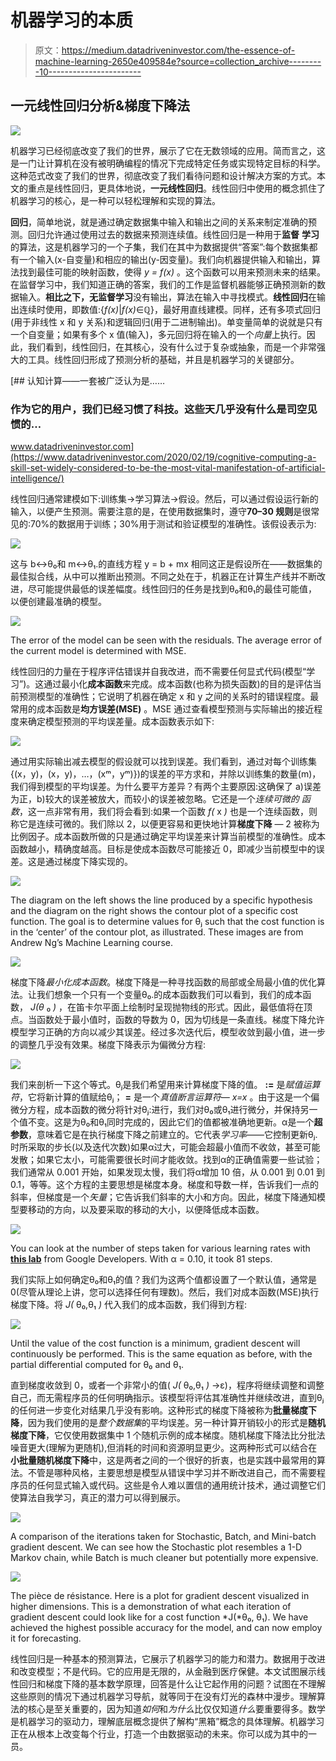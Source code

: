 # 机器学习的本质

> 原文：<https://medium.datadriveninvestor.com/the-essence-of-machine-learning-2650e409584e?source=collection_archive---------10----------------------->

## 一元线性回归分析&梯度下降法

![](img/667b318cc71d87b150d06a88f43903f4.png)

机器学习已经彻底改变了我们的世界，展示了它在无数领域的应用。简而言之，这是一门让计算机在没有被明确编程的情况下完成特定任务或实现特定目标的科学。这种范式改变了我们的世界，彻底改变了我们看待问题和设计解决方案的方式。本文的重点是线性回归，更具体地说，**一元线性回归**。线性回归中使用的概念抓住了机器学习的核心，是一种可以轻松理解和实现的算法。

**回归**，简单地说，就是通过确定数据集中输入和输出之间的关系来制定准确的预测。回归允许通过使用过去的数据来预测连续值。线性回归是一种用于**监督** **学习**的算法，这是机器学习的一个子集，我们在其中为数据提供“答案”:每个数据集都有一个输入(x-自变量)和相应的输出(y-因变量)。我们向机器提供输入和输出，算法找到最佳可能的映射函数，使得 *y = f(x)* 。这个函数可以用来预测未来的结果。在监督学习中，我们知道正确的答案，我们的工作是监督机器能够正确预测新的数据输入。**相比之下，无监督学习**没有输出，算法在输入中寻找模式。**线性回归**在输出连续时使用，即数值:{*f(*x*)*|*f(*x*)*∈ℚ}，最好用直线建模。同样，还有多项式回归(用于非线性 x 和 y 关系)和逻辑回归(用于二进制输出)。单变量简单的说就是只有一个自变量；如果有多个 x 值(输入)，多元回归将在输入的一个*向量*上执行。因此，我们看到，线性回归，在其核心，没有什么过于复杂或抽象，而是一个非常强大的工具。线性回归形成了预测分析的基础，并且是机器学习的关键部分。

[](https://www.datadriveninvestor.com/2020/02/19/cognitive-computing-a-skill-set-widely-considered-to-be-the-most-vital-manifestation-of-artificial-intelligence/) [## 认知计算——一套被广泛认为是……

### 作为它的用户，我们已经习惯了科技。这些天几乎没有什么是司空见惯的…

www.datadriveninvestor.com](https://www.datadriveninvestor.com/2020/02/19/cognitive-computing-a-skill-set-widely-considered-to-be-the-most-vital-manifestation-of-artificial-intelligence/) 

线性回归通常建模如下:训练集→学习算法→假设。然后，可以通过假设运行新的输入，以便产生预测。需要注意的是，在使用数据集时，遵守**70–30 规则**是很常见的:70%的数据用于训练；30%用于测试和验证模型的准确性。该假设表示为:

![](img/323f3b4ae8657ef3f30989e1afbdc814.png)

这与 b↔θ₀和 m↔θ₁.的直线方程 y = b + mx 相同这正是假设所在——数据集的最佳拟合线，从中可以推断出预测。不同之处在于，机器正在计算生产线并不断改进，尽可能提供最低的误差幅度。线性回归的任务是找到θ₀和θ₁的最佳可能值，以便创建最准确的模型。

![](img/ee9e767e51cdb257420d786530378132.png)

The error of the model can be seen with the residuals. The average error of the current model is determined with MSE.

线性回归的力量在于程序评估错误并自我改进，而不需要任何显式代码(模型“学习”)。这通过最小化**成本函数**来完成。成本函数(也称为损失函数)的目的是评估当前预测模型的准确性；它说明了机器在确定 x 和 y 之间的关系时的错误程度。最常用的成本函数是**均方误差(MSE)** 。MSE 通过查看模型预测与实际输出的接近程度来确定模型预测的平均误差量。成本函数表示如下:

![](img/78dda5d34fa42a78e28b91da1c5f278c.png)

通过用实际输出减去模型的假设就可以找到误差。我们看到，通过对每个训练集{(x，y)，(x，y)，…，(xᵐ，yᵐ)})的误差的平方求和，并除以训练集的数量(m)，我们得到模型的平均误差。为什么要平方差异？有两个主要原因:这确保了 a)误差为正，b)较大的误差被放大，而较小的误差被忽略。它还是一个*连续可微的* *函数*，这一点非常有用，我们将会看到:如果一个函数 *f(* x *)* 也是一个连续函数，则称它是连续可微的。我们除以 2，以便更容易和更快地计算**梯度下降** — 2 被称为比例因子。成本函数所做的只是通过确定平均误差来计算当前模型的准确性。成本函数越小，精确度越高。目标是使成本函数尽可能接近 0，即减少当前模型中的误差。这是通过梯度下降实现的。

![](img/9769b730c7a386eb6889eb721ea74d8d.png)

The diagram on the left shows the line produced by a specific hypothesis and the diagram on the right shows the contour plot of a specific cost function. The goal is to determine values for θⱼ such that the cost function is in the ‘center’ of the contour plot, as illustrated. These images are from Andrew Ng’s Machine Learning course.

![](img/93357333837558b1d55561f35ae737ae.png)

梯度下降*最小化成本函数*。梯度下降是一种寻找函数的局部或全局最小值的优化算法。让我们想象一个只有一个变量θ₀.的成本函数我们可以看到，我们的成本函数， *J(θ* ₀ *)* ，在笛卡尔平面上绘制时呈现抛物线的形式。因此，最低值将在顶点。当函数处于最小值时，函数的导数为 0，因为切线是一条直线。梯度下降允许模型学习正确的方向以减少其误差。经过多次迭代后，模型收敛到最小值，进一步的调整几乎没有效果。梯度下降表示为偏微分方程:

![](img/ea19c2b986bee07a36f692518bbd475b.png)

我们来剖析一下这个等式。θⱼ是我们希望用来计算梯度下降的值。 **:=** 是*赋值运算符*，它将新计算的值赋给θⱼ； **=** 是一个*真值断言运算符— x=x* 。由于这是一个偏微分方程，成本函数的微分将针对θⱼ:进行，我们对θ₀或θ₁进行微分，并保持另一个值不变。这是为θ₀和θ₁同时完成的，因此它们的值都被准确地更新。α是一个**超参数**，意味着它是在执行梯度下降之前建立的。它代表*学习率*——它控制更新θⱼ.时所采取的步长(以及迭代次数)如果α过大，可能会超最小值而不收敛，甚至可能发散；如果它太小，可能需要很长时间才能收敛。找到α的正确值需要一些试验；我们通常从 0.001 开始，如果发现太慢，我们将α增加 10 倍，从 0.001 到 0.01 到 0.1，等等。这个方程的主要思想是梯度本身。梯度和导数一样，告诉我们一点的斜率，但梯度是一个*矢量*；它告诉我们斜率的大小和方向。因此，梯度下降通知模型要移动的方向，以及要采取的移动的大小，以便降低成本函数。

![](img/7b777aa37836ed9df4a56dce1382d9cc.png)

You can look at the number of steps taken for various learning rates with [**this lab**](https://developers.google.com/machine-learning/crash-course/fitter/graph) from Google Developers. With α = 0.10, it took 81 steps.

我们实际上如何确定θ₀和θ₁的值？我们为这两个值都设置了一个默认值，通常是 0(尽管从理论上讲，您可以选择任何有理数)。然后，我们对成本函数(MSE)执行梯度下降。将 *J(* θ₀,θ₁ *)* 代入我们的成本函数，我们得到方程:

![](img/5d4d9eca75b6d9c035e678de128284a8.png)

Until the value of the cost function is a minimum, gradient descent will continuously be performed. This is the same equation as before, with the partial differential computed for θ₀ and θ₁.

直到梯度收敛到 0，或者一个非常小的值( *J(* θ₀,θ₁ *)* →ε)，程序将继续调整和调整自己，而无需程序员的任何明确指示。该模型将评估其准确性并继续改进，直到θⱼ的任何进一步变化对结果几乎没有影响。这种形式的梯度下降被称为**批量梯度下降**，因为我们使用的是*整个数据集*的平均误差。另一种计算开销较小的形式是**随机梯度下降**，它仅使用数据集中 1 个随机示例的成本梯度。随机梯度下降法比分批法噪音更大(理解为更随机),但消耗的时间和资源明显更少。这两种形式可以结合在**小批量随机梯度下降**中，这是两者之间的一个很好的折衷，也是实践中最常用的算法。不管是哪种风格，主要思想是模型从错误中学习并不断改进自己，而不需要程序员的任何显式输入或代码。这些是令人难以置信的通用统计技术，通过调整它们使算法自我学习，真正的潜力可以得到展示。

![](img/73358bdfe58d50164d634f200a91e636.png)

A comparison of the iterations taken for Stochastic, Batch, and Mini-batch gradient descent. We can see how the Stochastic plot resembles a 1-D Markov chain, while Batch is much cleaner but potentially more expensive.

![](img/f13d0b06e9829498b01bfa4b7f116790.png)

The pièce de résistance. Here is a plot for gradient descent visualized in higher dimensions. This is a demonstration of what each iteration of gradient descent could look like for a cost function *J(*θ₀, θ₁). We have achieved the highest possible accuracy for the model, and can now employ it for forecasting.

线性回归是一种基本的预测算法，它展示了机器学习的能力和潜力。数据用于改进和改变模型；不是代码。它的应用是无限的，从金融到医疗保健。本文试图展示线性回归和梯度下降的基本数学原理，回答是什么让它起作用的问题？试图在不理解这些原则的情况下通过机器学习导航，就等同于在没有灯光的森林中漫步。理解算法的核心是至关重要的，因为知道*如何*和*为什么*比仅仅知道*什么*要重要得多。数学是机器学习的驱动力，理解底层概念提供了解构“黑箱”概念的具体理解。机器学习正在从根本上改变每个行业，打造一个由数据驱动的未来。你可以成为其中的一员。